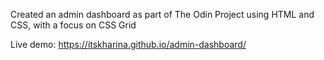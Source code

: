 Created an admin dashboard as part of The Odin Project using HTML and CSS, with a focus on CSS Grid

Live demo: https://itskharina.github.io/admin-dashboard/
